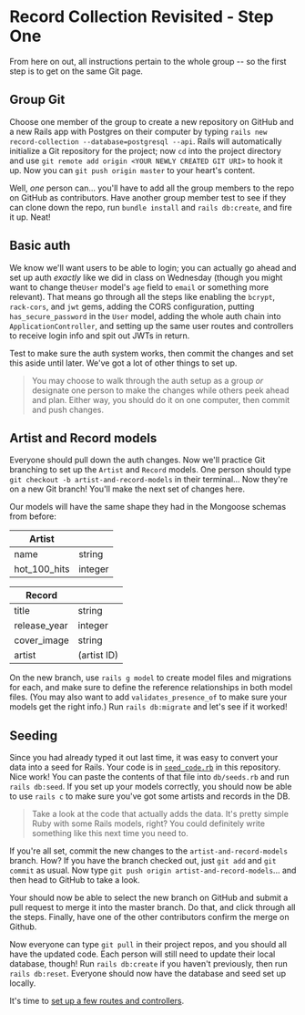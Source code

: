 # Record Collection Revisited - Step One

From here on out, all instructions pertain to the whole group -- so the first step is to get on the same Git page.

## Group Git

Choose one member of the group to create a new repository on GitHub and a new Rails app with Postgres on their computer by typing `rails new record-collection --database=postgresql --api`. Rails will automatically initialize a Git repository for the project; now `cd` into the project directory and use `git remote add origin <YOUR NEWLY CREATED GIT URI>` to hook it up. Now you can `git push origin master` to your heart's content.

Well, *one* person can... you'll have to add all the group members to the repo on GitHub as contributors. Have another group member test to see if they can clone down the repo, run `bundle install` and `rails db:create`, and fire it up. Neat!

## Basic auth

We know we'll want users to be able to login; you can actually go ahead and set up auth *exactly* like we did in class on Wednesday (though you might want to change the`User` model's `age` field to `email` or something more relevant). That means go through all the steps like enabling the `bcrypt`, `rack-cors`, and `jwt` gems, adding the CORS configuration, putting `has_secure_password` in the `User` model, adding the whole auth chain into `ApplicationController`, and setting up the same user routes and controllers to receive login info and spit out JWTs in return.

Test to make sure the auth system works, then commit the changes and set this aside until later. We've got a lot of other things to set up.

>You may choose to walk through the auth setup as a group *or* designate one person to make the changes while others peek ahead and plan. Either way, you should do it on one computer, then commit and push changes.

## Artist and Record models

Everyone should pull down the auth changes. Now we'll practice Git branching to set up the `Artist` and `Record` models. One person should type `git checkout -b artist-and-record-models` in their terminal... Now they're on a new Git branch! You'll make the next set of changes here.

Our models will have the same shape they had in the Mongoose schemas from before:

| Artist | |
| ----- | ---- |
| name | string|
| hot_100_hits | integer |


| Record | |
| ----- | ----- |
| title | string |
| release_year | integer |
| cover_image | string |
| artist | (artist ID) |

On the new branch, use `rails g model` to create model files and migrations for each, and make sure to define the reference relationships in both model files. (You may also want to add `validates_presence_of` to make sure your models get the right info.) Run `rails db:migrate` and let's see if it worked!

## Seeding

Since you had already typed it out last time, it was easy to convert your data into a seed for Rails. Your code is in [`seed_code.rb`]('seed_code.rb') in this repository. Nice work! You can paste the contents of that file into `db/seeds.rb` and run `rails db:seed`. If you set up your models correctly, you should now be able to use `rails c` to make sure you've got some artists and records in the DB.

>Take a look at the code that actually adds the data. It's pretty simple Ruby with some Rails models, right? You could definitely write something like this next time you need to.

If you're all set, commit the new changes to the `artist-and-record-models` branch. How? If you have the branch checked out, just `git add` and `git commit` as usual. Now type `git push origin artist-and-record-models`... and then head to GitHub to take a look.

Your should now be able to select the new branch on GitHub and submit a pull request to merge it into the master branch. Do that, and click through all the steps. Finally, have one of the other contributors confirm the merge on Github.

Now everyone can type `git pull` in their project repos, and you should all have the updated code. Each person will still need to update their local database, though! Run `rails db:create` if you haven't previously, then run `rails db:reset`. Everyone should now have the database and seed set up locally.

It's time to [set up a few routes and controllers]('StepTwo.md').
